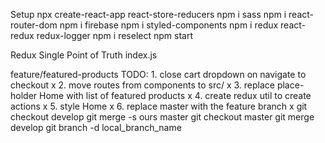 Setup
    npx create-react-app react-store-reducers
        npm i sass      npm i react-router-dom      npm i firebase
        npm i styled-components
        npm i redux react-redux redux-logger
        npm i reselect
    npm start     

Redux
    Single Point of Truth
    index.js    <Provider store={store}>

feature/featured-products TODO:
    1.  close cart dropdown on navigate to checkout                     x
    2.  move routes from components to src/                             x
    3.  replace place-holder Home with list of featured products        x
    4.  create redux util to create actions                             x
    5.  style Home                                                      x
    6.  replace master with the feature branch                          x
        git checkout develop
        git merge -s ours master
        git checkout master
        git merge develop
            git branch -d  local_branch_name

    

